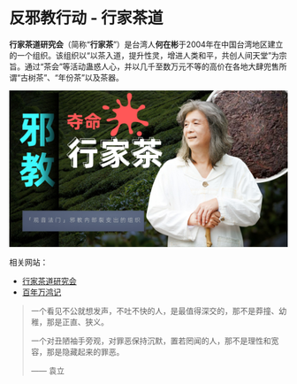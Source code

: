 # 反邪教行动 - 行家茶道
**行家茶道研究会**（简称“**行家茶**”）是台湾人**何在彬**于2004年在中国台湾地区建立的一个组织。该组织以“以茶入道，提升性灵，增进人类和平，共创人间天堂”为宗旨。通过“茶会”等活动蛊惑人心，并以几千至数万元不等的高价在各地大肆兜售所谓“古树茶”、“年份茶”以及茶器。

![](./images/邪教行家茶.jpg)

相关网站：

- [行家茶道研究会](http://hangjia.com.tw)
- [百年万鸿记](http://www.jwhtea.com)



> 一个看见不公就想发声，不吐不快的人，是最值得深交的，那不是莽撞、幼稚，那是正直、狭义。
>
> 一个对丑陋袖手旁观，对罪恶保持沉默，置若罔闻的人，那不是理性和宽容，那是隐藏起来的罪恶。
>
> —— 袁立

